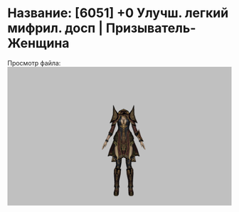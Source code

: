 # Название: [6051] +0 Улучш. легкий мифрил. досп | Призыватель-Женщина

Просмотр файла:
![p090021.png](p090021.png)